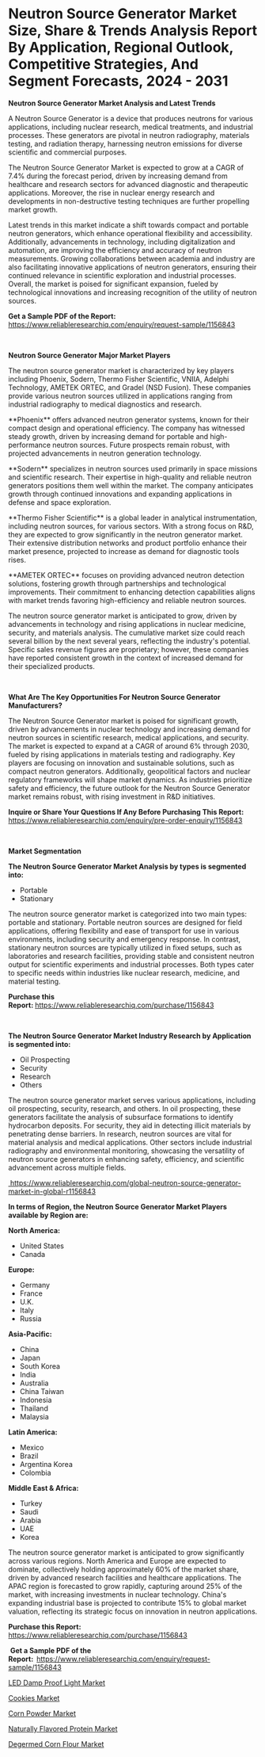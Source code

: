 <p><h1>Neutron Source Generator Market Size, Share & Trends Analysis Report By Application, Regional Outlook, Competitive Strategies, And Segment Forecasts, 2024 - 2031</h1></p><p><strong>Neutron Source Generator Market Analysis and Latest Trends</strong></p>
<p><p>A Neutron Source Generator is a device that produces neutrons for various applications, including nuclear research, medical treatments, and industrial processes. These generators are pivotal in neutron radiography, materials testing, and radiation therapy, harnessing neutron emissions for diverse scientific and commercial purposes. </p><p>The Neutron Source Generator Market is expected to grow at a CAGR of 7.4% during the forecast period, driven by increasing demand from healthcare and research sectors for advanced diagnostic and therapeutic applications. Moreover, the rise in nuclear energy research and developments in non-destructive testing techniques are further propelling market growth. </p><p>Latest trends in this market indicate a shift towards compact and portable neutron generators, which enhance operational flexibility and accessibility. Additionally, advancements in technology, including digitalization and automation, are improving the efficiency and accuracy of neutron measurements. Growing collaborations between academia and industry are also facilitating innovative applications of neutron generators, ensuring their continued relevance in scientific exploration and industrial processes. Overall, the market is poised for significant expansion, fueled by technological innovations and increasing recognition of the utility of neutron sources.</p></p>
<p><strong>Get a Sample PDF of the Report:&nbsp;</strong> <a href="https://www.reliableresearchiq.com/enquiry/request-sample/1156843?utm_campaign=121&utm_medium=2&utm_source=Github&utm_content=ia&utm_term=26122024&utm_id=neutron-source-generator">https://www.reliableresearchiq.com/enquiry/request-sample/1156843</a></p>
<p>&nbsp;</p>
<p><strong>Neutron Source Generator Major Market Players</strong></p>
<p><p>The neutron source generator market is characterized by key players including Phoenix, Sodern, Thermo Fisher Scientific, VNIIA, Adelphi Technology, AMETEK ORTEC, and Gradel (NSD Fusion). These companies provide various neutron sources utilized in applications ranging from industrial radiography to medical diagnostics and research.</p><p>**Phoenix** offers advanced neutron generator systems, known for their compact design and operational efficiency. The company has witnessed steady growth, driven by increasing demand for portable and high-performance neutron sources. Future prospects remain robust, with projected advancements in neutron generation technology.</p><p>**Sodern** specializes in neutron sources used primarily in space missions and scientific research. Their expertise in high-quality and reliable neutron generators positions them well within the market. The company anticipates growth through continued innovations and expanding applications in defense and space exploration.</p><p>**Thermo Fisher Scientific** is a global leader in analytical instrumentation, including neutron sources, for various sectors. With a strong focus on R&D, they are expected to grow significantly in the neutron generator market. Their extensive distribution networks and product portfolio enhance their market presence, projected to increase as demand for diagnostic tools rises.</p><p>**AMETEK ORTEC** focuses on providing advanced neutron detection solutions, fostering growth through partnerships and technological improvements. Their commitment to enhancing detection capabilities aligns with market trends favoring high-efficiency and reliable neutron sources.</p><p>The neutron source generator market is anticipated to grow, driven by advancements in technology and rising applications in nuclear medicine, security, and materials analysis. The cumulative market size could reach several billion by the next several years, reflecting the industry's potential. Specific sales revenue figures are proprietary; however, these companies have reported consistent growth in the context of increased demand for their specialized products.</p></p>
<p>&nbsp;</p>
<p><strong>What Are The Key Opportunities For Neutron Source Generator Manufacturers?</strong></p>
<p><p>The Neutron Source Generator market is poised for significant growth, driven by advancements in nuclear technology and increasing demand for neutron sources in scientific research, medical applications, and security. The market is expected to expand at a CAGR of around 6% through 2030, fueled by rising applications in materials testing and radiography. Key players are focusing on innovation and sustainable solutions, such as compact neutron generators. Additionally, geopolitical factors and nuclear regulatory frameworks will shape market dynamics. As industries prioritize safety and efficiency, the future outlook for the Neutron Source Generator market remains robust, with rising investment in R&D initiatives.</p></p>
<p><strong>Inquire or Share Your Questions If Any Before Purchasing This Report:</strong> <a href="https://www.reliableresearchiq.com/enquiry/pre-order-enquiry/1156843?utm_campaign=121&utm_medium=2&utm_source=Github&utm_content=ia&utm_term=26122024&utm_id=neutron-source-generator">https://www.reliableresearchiq.com/enquiry/pre-order-enquiry/1156843</a></p>
<p>&nbsp;</p>
<p><strong>Market Segmentation</strong></p>
<p><strong>The Neutron Source Generator Market Analysis by types is segmented into:</strong></p>
<p><ul><li>Portable</li><li>Stationary</li></ul></p>
<p><p>The neutron source generator market is categorized into two main types: portable and stationary. Portable neutron sources are designed for field applications, offering flexibility and ease of transport for use in various environments, including security and emergency response. In contrast, stationary neutron sources are typically utilized in fixed setups, such as laboratories and research facilities, providing stable and consistent neutron output for scientific experiments and industrial processes. Both types cater to specific needs within industries like nuclear research, medicine, and material testing.</p></p>
<p><strong>Purchase this Report:&nbsp;</strong><a href="https://www.reliableresearchiq.com/purchase/1156843?utm_campaign=121&utm_medium=2&utm_source=Github&utm_content=ia&utm_term=26122024&utm_id=neutron-source-generator">https://www.reliableresearchiq.com/purchase/1156843</a></p>
<p>&nbsp;</p>
<p><strong>The Neutron Source Generator Market Industry Research by Application is segmented into:</strong></p>
<p><ul><li>Oil Prospecting</li><li>Security</li><li>Research</li><li>Others</li></ul></p>
<p><p>The neutron source generator market serves various applications, including oil prospecting, security, research, and others. In oil prospecting, these generators facilitate the analysis of subsurface formations to identify hydrocarbon deposits. For security, they aid in detecting illicit materials by penetrating dense barriers. In research, neutron sources are vital for material analysis and medical applications. Other sectors include industrial radiography and environmental monitoring, showcasing the versatility of neutron source generators in enhancing safety, efficiency, and scientific advancement across multiple fields.</p></p>
<p><a href="https://www.reliableresearchiq.com/global-neutron-source-generator-market-in-global-r1156843?utm_campaign=121&utm_medium=2&utm_source=Github&utm_content=ia&utm_term=26122024&utm_id=neutron-source-generator">&nbsp;https://www.reliableresearchiq.com/global-neutron-source-generator-market-in-global-r1156843</a></p>
<p><strong>In terms of Region, the Neutron Source Generator Market Players available by Region are:</strong></p>
<p>
    <p> <strong> North America: </strong>
        <ul>
            <li>United States</li>
            <li>Canada</li>
        </ul>
        </p> 
    <p> <strong> Europe: </strong>
        <ul>
            <li>Germany</li>
            <li>France</li>
            <li>U.K.</li>
            <li>Italy</li>
            <li>Russia</li>
        </ul>
        </p> 
    <p> <strong> Asia-Pacific: </strong>
        <ul>
            <li>China</li>
            <li>Japan</li>
            <li>South Korea</li>
            <li>India</li>
            <li>Australia</li>
            <li>China Taiwan</li>
            <li>Indonesia</li>
            <li>Thailand</li>
            <li>Malaysia</li>
        </ul>
        </p> 
    <p> <strong> Latin America: </strong>
        <ul>
            <li>Mexico</li>
            <li>Brazil</li>
            <li>Argentina Korea</li>
            <li>Colombia</li>
        </ul>
        </p> 
    <p> <strong> Middle East & Africa: </strong>
        <ul>
            <li>Turkey</li>
            <li>Saudi</li>
            <li>Arabia</li>
            <li>UAE</li>
            <li>Korea</li>
        </ul>
    </p>
    </p>
<p><p>The neutron source generator market is anticipated to grow significantly across various regions. North America and Europe are expected to dominate, collectively holding approximately 60% of the market share, driven by advanced research facilities and healthcare applications. The APAC region is forecasted to grow rapidly, capturing around 25% of the market, with increasing investments in nuclear technology. China's expanding industrial base is projected to contribute 15% to global market valuation, reflecting its strategic focus on innovation in neutron applications.</p></p>
<p><strong>Purchase this Report: </strong><a href="https://www.reliableresearchiq.com/purchase/1156843?utm_campaign=121&utm_medium=2&utm_source=Github&utm_content=ia&utm_term=26122024&utm_id=neutron-source-generator">https://www.reliableresearchiq.com/purchase/1156843</a></p>
<p>&nbsp;<strong>Get a Sample PDF of the Report:&nbsp;&nbsp;</strong><a href="https://www.reliableresearchiq.com/enquiry/request-sample/1156843?utm_campaign=121&utm_medium=2&utm_source=Github&utm_content=ia&utm_term=26122024&utm_id=neutron-source-generator">https://www.reliableresearchiq.com/enquiry/request-sample/1156843</a></p>
<p><strong></strong></p>
<p><p><a href="https://github.com/lvaill871987/Market-Research-Report-List-1/blob/main/led-damp-proof-light-market.md?utm_campaign=121&utm_medium=2&utm_source=Github&utm_content=ia&utm_term=26122024&utm_id=neutron-source-generator">LED Damp Proof Light Market</a></p><p><a href="https://www.linkedin.com/pulse/cookies-market-size-share-research-report-2024-2031-key-pwixe?utm_campaign=121&utm_medium=2&utm_source=Github&utm_content=ia&utm_term=26122024&utm_id=neutron-source-generator">Cookies Market</a></p><p><a href="https://www.linkedin.com/pulse/comprehensive-overview-corn-powder-market-projected-cagr-e7tjf?utm_campaign=121&utm_medium=2&utm_source=Github&utm_content=ia&utm_term=26122024&utm_id=neutron-source-generator">Corn Powder Market</a></p><p><a href="https://github.com/klaassenmackenzie6/Market-Research-Report-List-1/blob/main/naturally-flavored-protein-market.md?utm_campaign=121&utm_medium=2&utm_source=Github&utm_content=ia&utm_term=26122024&utm_id=neutron-source-generator">Naturally Flavored Protein Market</a></p><p><a href="https://www.linkedin.com/pulse/strategic-overview-degermed-corn-flour-market-industry-tactics-4f0af?utm_campaign=121&utm_medium=2&utm_source=Github&utm_content=ia&utm_term=26122024&utm_id=neutron-source-generator">Degermed Corn Flour Market</a></p></p>